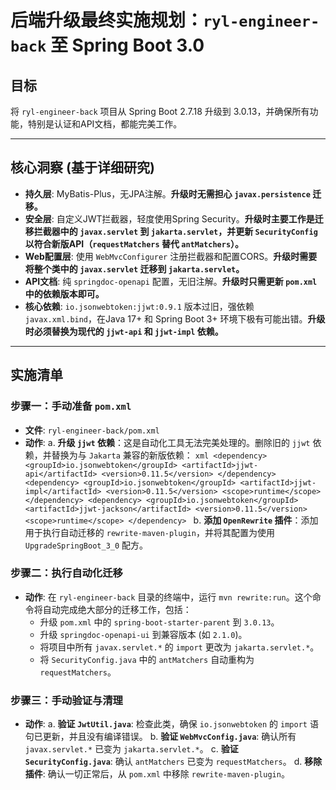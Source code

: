# 后端升级最终实施规划：`ryl-engineer-back` 至 Spring Boot 3.0

## 目标
将 `ryl-engineer-back` 项目从 Spring Boot 2.7.18 升级到 3.0.13，并确保所有功能，特别是认证和API文档，都能完美工作。

---

## 核心洞察 (基于详细研究)

*   **持久层**: MyBatis-Plus，无JPA注解。**升级时无需担心 `javax.persistence` 迁移。**
*   **安全层**: 自定义JWT拦截器，轻度使用Spring Security。**升级时主要工作是迁移拦截器中的 `javax.servlet` 到 `jakarta.servlet`，并更新 `SecurityConfig` 以符合新版API（`requestMatchers` 替代 `antMatchers`）。**
*   **Web配置层**: 使用 `WebMvcConfigurer` 注册拦截器和配置CORS。**升级时需要将整个类中的 `javax.servlet` 迁移到 `jakarta.servlet`。**
*   **API文档**: 纯 `springdoc-openapi` 配置，无旧注解。**升级时只需更新 `pom.xml` 中的依赖版本即可。**
*   **核心依赖**: `io.jsonwebtoken:jjwt:0.9.1` 版本过旧，强依赖 `javax.xml.bind`，在Java 17+ 和 Spring Boot 3+ 环境下极有可能出错。**升级时必须替换为现代的 `jjwt-api` 和 `jjwt-impl` 依赖。**

---

## 实施清单

### 步骤一：手动准备 `pom.xml`

*   **文件**: `ryl-engineer-back/pom.xml`
*   **动作**:
    a.  **升级 `jjwt` 依赖**：这是自动化工具无法完美处理的。删除旧的 `jjwt` 依赖，并替换为与 `Jakarta` 兼容的新版依赖：
        ```xml
        <dependency>
            <groupId>io.jsonwebtoken</groupId>
            <artifactId>jjwt-api</artifactId>
            <version>0.11.5</version>
        </dependency>
        <dependency>
            <groupId>io.jsonwebtoken</groupId>
            <artifactId>jjwt-impl</artifactId>
            <version>0.11.5</version>
            <scope>runtime</scope>
        </dependency>
        <dependency>
            <groupId>io.jsonwebtoken</groupId>
            <artifactId>jjwt-jackson</artifactId>
            <version>0.11.5</version>
            <scope>runtime</scope>
        </dependency>
        ```
    b.  **添加 `OpenRewrite` 插件**：添加用于执行自动迁移的 `rewrite-maven-plugin`，并将其配置为使用 `UpgradeSpringBoot_3_0` 配方。

### 步骤二：执行自动化迁移

*   **动作**: 在 `ryl-engineer-back` 目录的终端中，运行 `mvn rewrite:run`。这个命令将自动完成绝大部分的迁移工作，包括：
    *   升级 `pom.xml` 中的 `spring-boot-starter-parent` 到 `3.0.13`。
    *   升级 `springdoc-openapi-ui` 到兼容版本 (如 `2.1.0`)。
    *   将项目中所有 `javax.servlet.*` 的 `import` 更改为 `jakarta.servlet.*`。
    *   将 `SecurityConfig.java` 中的 `antMatchers` 自动重构为 `requestMatchers`。

### 步骤三：手动验证与清理

*   **动作**:
    a.  **验证 `JwtUtil.java`**: 检查此类，确保 `io.jsonwebtoken` 的 `import` 语句已更新，并且没有编译错误。
    b.  **验证 `WebMvcConfig.java`**: 确认所有 `javax.servlet.*` 已变为 `jakarta.servlet.*`。
    c.  **验证 `SecurityConfig.java`**: 确认 `antMatchers` 已变为 `requestMatchers`。
    d.  **移除插件**: 确认一切正常后，从 `pom.xml` 中移除 `rewrite-maven-plugin`。 